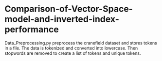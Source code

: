 # Comparison-of-Vector-Space-model-and-inverted-index-performance
Data_Preprocessing.py preprocess the cranefield dataset and stores tokens in a file. The data is tokenized and converted into lowercase. Then stopwords are removed to create a list of tokens and unique tokens.  
